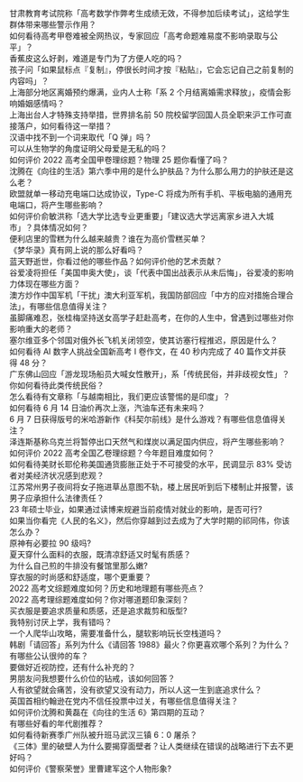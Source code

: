 甘肃教育考试院称「高考数学作弊考生成绩无效，不得参加后续考试」，这给学生群体带来哪些警示作用？  
如何看待高考甲卷难被全网热议，专家回应「高考命题难易度不影响录取与公平」？  
香蕉皮这么好剥，难道是专门为了方便人吃的吗？  
孩子问「如果鼠标点『复制』，停很长时间才按『粘贴』，它会忘记自己之前复制的内容吗」？  
上海部分地区离婚预约爆满，业内人士称「系 2 个月结离婚需求释放」，疫情会影响婚姻感情吗？  
上海出台人才特殊支持举措，世界排名前 50 院校留学回国人员全职来沪工作可直接落户，如何看待这一举措？  
汉语中找不到一个词来取代「Q 弹」吗？  
可以从生物学的角度证明父母爱是无私的吗？  
如何评价 2022 高考全国甲卷理综题？物理 25 题你看懂了吗？  
沈腾在《向往的生活》第六季中用的是什么护肤品？为什么那么用力的护肤还是这么老？  
欧盟就单一移动充电端口达成协议，Type-C 将成为所有手机、平板电脑的通用充电端口，将产生哪些影响？  
如何评价俞敏洪称「选大学比选专业更重要」「建议选大学远离家乡进入大城市」？具体情况如何？  
便利店里的雪糕为什么越来越贵？谁在为高价雪糕买单？  
《梦华录》真有网上说的那么好看吗？  
蓝天野逝世，你看过他的哪些作品？如何评价他的艺术贡献？  
谷爱凌将担任「美国申奥大使」，谈「代表中国出战表示从未后悔」，谷爱凌的影响力体现在哪些方面？  
澳方炒作中国军机「干扰」澳大利亚军机，我国防部回应「中方的应对措施合理合法」，有哪些信息值得关注？  
虽脚痛难忍，张桂梅坚持送女高学子赶赴高考，在你的人生中，曾遇到过哪些对你影响重大的老师？  
塞尔维亚多个邻国对俄外长飞机关闭领空，使其访塞行程推迟，原因是什么？  
如何看待 AI 数字人挑战全国新高考 Ⅰ 卷作文，在 40 秒内完成了 40 篇作文并获得 48 分？  
广东佛山回应「游龙现场船员大喊女性散开」，系「传统民俗，并非歧视女性」？你如何看待此类传统民俗？  
怎么看待有文章称「与越南相比，我们更应该警惕的是印度」？  
如何看待 6 月 14 日油价再次上涨，汽油车还有未来吗？  
6 月 7 日获得版号的米哈游新作《科契尔前线》是什么游戏？有哪些信息值得关注？  
泽连斯基称乌克兰将暂停出口天然气和煤炭以满足国内供应，将产生哪些影响？  
如何评价 2022 高考全国乙卷理综题？今年题目难度如何？  
如何看待美财长耶伦称美国通货膨胀正处于不可接受的水平，民调显示 83% 受访者对美经济状况感到悲观？  
江苏常州男子夜间将女子拖进草丛意图不轨，楼上居民听到后下楼制止并报警，该男子应承担什么法律责任？  
23 年硕士毕业，如果通过读博来规避当前疫情对就业的影响，是否可行?  
如果当你看完《人民的名义》，然后你穿越到过去成为了大学时期的祁同伟，你该怎么办？  
原神有必要拉 90 级吗?  
夏天穿什么面料的衣服，既清凉舒适又时髦有质感？  
为什么自己煎的牛排没有餐馆里那么嫩?  
穿衣服的时尚感和舒适度，哪个更重要？  
2022 高考文综题难度如何？历史和地理题有哪些亮点？  
2022 高考理综题难度如何？你对哪道题印象深刻？  
买衣服是要追求质量和质感，还是追求裁剪和版型?  
我特别讨厌上学，我有错吗？  
一个人爬华山攻略，需要准备什么，腿软影响玩长空栈道吗？  
韩剧「请回答」系列为什么《请回答 1988》最火？你更喜欢哪个系列？为什么？  
有哪些公认很帅的车？  
要做好近视防控，还有什么补充的？  
男朋友问我想要什么价位的钻戒，该如何回答？  
人有欲望就会痛苦，没有欲望又没有动力，所以人这一生到底追求什么？  
英国首相约翰逊在党内不信任投票中过关，有哪些信息值得关注？  
如何评价沈腾和黄磊在《向往的生活  6》第四期的互动？  
有哪些好看的年代剧推荐？  
如何看待新赛季广州队被升班马武汉三镇 6：0 屠杀？  
《三体》里的破壁人为什么要揭穿面壁者？让人类继续在错误的战略进行下去不更好吗？  
如何评价《警察荣誉》里曹建军这个人物形象?  

